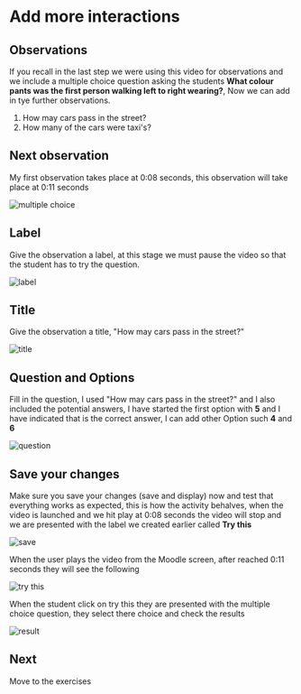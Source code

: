 # Add more interactions

## Observations

If you recall in the last step we were using this video for observations and we include a multiple choice question asking the students **What colour pants was the first person walking left to right wearing?**, Now we can add in tye further observations.

1. How may cars pass in the street?
2. How many of the cars were taxi's?

## Next observation

My first observation takes place at 0:08 seconds, this observation will take place at 0:11 seconds 

![multiple choice](img/21.jpg)

## Label

Give the observation a label, at this stage we must pause the video so that the student has to try the question.

![label](img/22.jpg)

## Title

Give the observation a title, "How may cars pass in the street?"

![title](img/23.jpg)

## Question and Options

Fill in the question, I used "How may cars pass in the street?" and I also included the potential answers, I have started the first option with **5** and I have indicated that is the correct answer, I can add other Option such **4** and **6**

![question](img/24.jpg)

## Save your changes

Make sure you save your changes (save and display) now and test that everything works as expected, this is how the activity behalves, when the video is launched and we hit play at 0:08 seconds the video will stop and we are presented with the label we created earlier called **Try this** 

![save](img/25.jpg)

When the user plays the video from the Moodle screen, after reached 0:11 seconds they will see the following

![try this](img/26.jpg)

When the student click on try this they are presented with the multiple choice question, they select there choice and check the results 

![result](img/20.jpg)

## Next

Move to the exercises

